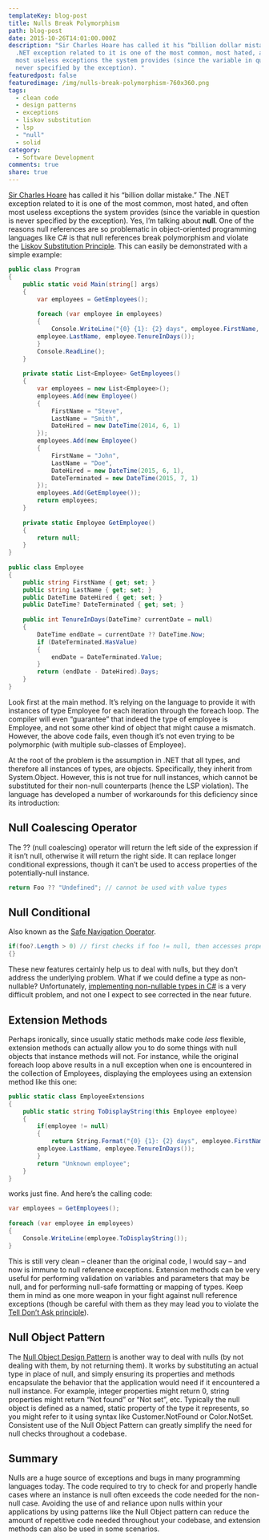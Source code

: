```yaml
---
templateKey: blog-post
title: Nulls Break Polymorphism
path: blog-post
date: 2015-10-26T14:01:00.000Z
description: "Sir Charles Hoare has called it his “billion dollar mistake.” The
  .NET exception related to it is one of the most common, most hated, and often
  most useless exceptions the system provides (since the variable in question is
  never specified by the exception). "
featuredpost: false
featuredimage: /img/nulls-break-polymorphism-760x360.png
tags:
  - clean code
  - design patterns
  - exceptions
  - liskov substitution
  - lsp
  - "null"
  - solid
category:
  - Software Development
comments: true
share: true
---
```

[Sir Charles Hoare](https://en.wikipedia.org/wiki/Tony_Hoare) has called it his “billion dollar mistake.” The .NET exception related to it is one of the most common, most hated, and often most useless exceptions the system provides (since the variable in question is never specified by the exception). Yes, I’m talking about **null**. One of the reasons null references are so problematic in object-oriented programming languages like C# is that null references break polymorphism and violate the [Liskov Substitution Principle](http://deviq.com/liskov-substitution-principle/). This can easily be demonstrated with a simple example:

```csharp
public class Program
{
    public static void Main(string[] args)
    {
        var employees = GetEmployees();
 
        foreach (var employee in employees)
        {
            Console.WriteLine("{0} {1}: {2} days", employee.FirstName,
        employee.LastName, employee.TenureInDays());
        }
        Console.ReadLine();
    }
 
    private static List<Employee> GetEmployees()
    {
        var employees = new List<Employee>();
        employees.Add(new Employee()
        {
            FirstName = "Steve",
            LastName = "Smith",
            DateHired = new DateTime(2014, 6, 1)
        });
        employees.Add(new Employee()
        {
            FirstName = "John",
            LastName = "Doe",
            DateHired = new DateTime(2015, 6, 1),
            DateTerminated = new DateTime(2015, 7, 1)
        });
        employees.Add(GetEmployee());
        return employees;
    }
 
    private static Employee GetEmployee()
    {
        return null;
    }
}
 
public class Employee
{
    public string FirstName { get; set; }
    public string LastName { get; set; }
    public DateTime DateHired { get; set; }
    public DateTime? DateTerminated { get; set; }
 
    public int TenureInDays(DateTime? currentDate = null)
    {
        DateTime endDate = currentDate ?? DateTime.Now;
        if (DateTerminated.HasValue)
        {
            endDate = DateTerminated.Value;
        }
        return (endDate - DateHired).Days;
    }
}
```

Look first at the main method. It’s relying on the language to provide it with instances of type Employee for each iteration through the foreach loop. The compiler will even “guarantee” that indeed the type of employee is Employee, and not some other kind of object that might cause a mismatch. However, the above code fails, even though it’s not even trying to be polymorphic (with multiple sub-classes of Employee).

At the root of the problem is the assumption in .NET that all types, and therefore all instances of types, are objects. Specifically, they inherit from System.Object. However, this is not true for null instances, which cannot be substituted for their non-null counterparts (hence the LSP violation). The language has developed a number of workarounds for this deficiency since its introduction:

## Null Coalescing Operator

The ?? (null coalescing) operator will return the left side of the expression if it isn’t null, otherwise it will return the right side. It can replace longer conditional expressions, though it can’t be used to access properties of the potentially-null instance.

```csharp
return Foo ?? "Undefined"; // cannot be used with value types
```

## Null Conditional

Also known as the [Safe Navigation Operator](http://blogs.msdn.com/b/jerrynixon/archive/2014/02/26/at-last-c-is-getting-sometimes-called-the-safe-navigation-operator.aspx).

```csharp
if(foo?.Length > 0) // first checks if foo != null, then accesses property
{}
```

These new features certainly help us to deal with nulls, but they don’t address the underlying problem. What if we could define a type as non-nullable? Unfortunately, [implementing non-nullable types in C#](http://twistedoakstudios.com/blog/Post330_non-nullable-types-vs-c-fixing-the-billion-dollar-mistake) is a very difficult problem, and not one I expect to see corrected in the near future.

## Extension Methods

Perhaps ironically, since usually static methods make code *less* flexible, extension methods can actually allow you to do some things with null objects that instance methods will not. For instance, while the original foreach loop above results in a null exception when one is encountered in the collection of Employees, displaying the employees using an extension method like this one:

```csharp
public static class EmployeeExtensions
{
    public static string ToDisplayString(this Employee employee)
    {
        if(employee != null)
        {
            return String.Format("{0} {1}: {2} days", employee.FirstName,
        employee.LastName, employee.TenureInDays());
        }
        return "Unknown employee";
    }
}
```

works just fine. And here’s the calling code:

```csharp
var employees = GetEmployees();
 
foreach (var employee in employees)
{
    Console.WriteLine(employee.ToDisplayString());
}
```

This is still very clean – cleaner than the original code, I would say – and now is immune to null reference exceptions. Extension methods can be very useful for performing validation on variables and parameters that may be null, and for performing null-safe formatting or mapping of types. Keep them in mind as one more weapon in your fight against null reference exceptions (though be careful with them as they may lead you to violate the [Tell Don’t Ask principle](http://deviq.com/tell-dont-ask/)).

## Null Object Pattern

The [Null Object Design Pattern](http://deviq.com/null-object-pattern/) is another way to deal with nulls (by not dealing with them, by not returning them). It works by substituting an actual type in place of null, and simply ensuring its properties and methods encapsulate the behavior that the application would need if it encountered a null instance. For example, integer properties might return 0, string properties might return “Not found” or “Not set”, etc. Typically the null object is defined as a named, static property of the type it represents, so you might refer to it using syntax like Customer.NotFound or Color.NotSet. Consistent use of the Null Object Pattern can greatly simplify the need for null checks throughout a codebase.

## Summary

Nulls are a huge source of exceptions and bugs in many programming languages today. The code required to try to check for and properly handle cases where an instance is null often exceeds the code needed for the non-null case. Avoiding the use of and reliance upon nulls within your applications by using patterns like the Null Object pattern can reduce the amount of repetitive code needed throughout your codebase, and extension methods can also be used in some scenarios.
